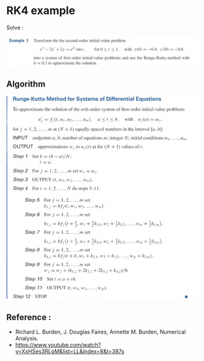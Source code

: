 # RK4 example


Solve :  

![ex](https://github.com/Mephisto-000/ICMS/blob/main/Numerical/Solve_ODE/ex.JPG)

## Algorithm



![algo](https://github.com/Mephisto-000/ICMS/blob/main/Numerical/Solve_ODE/algo.png)



## Reference : 

- Richard L. Burden, J. Douglas Faires, Annette M. Burden, Numerical Analysis.
- https://www.youtube.com/watch?v=XxHSes3RLgM&list=LL&index=8&t=387s
